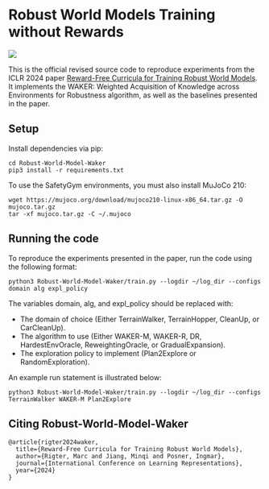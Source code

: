 
# Robust World Models Training without Rewards

![](https://github.com/sinisy/Robust-World-Model-Waker/blob/main/terrain_walker.gif)

This is the official revised source code to reproduce experiments from the ICLR 2024 paper [Reward-Free Curricula for Training Robust World Models](https://openreview.net/forum?id=eCGpNGDeNu). It implements the WAKER: Weighted Acquisition of Knowledge across Environments for Robustness algorithm, as well as the baselines presented in the paper.

## Setup

Install dependencies via pip:

```
cd Robust-World-Model-Waker
pip3 install -r requirements.txt
```

To use the SafetyGym environments, you must also install MuJoCo 210:
```
wget https://mujoco.org/download/mujoco210-linux-x86_64.tar.gz -O mujoco.tar.gz
tar -xf mujoco.tar.gz -C ~/.mujoco
```

## Running the code

To reproduce the experiments presented in the paper, run the code using the following format:
```
python3 Robust-World-Model-Waker/train.py --logdir ~/log_dir --configs domain alg expl_policy 
```

The variables domain, alg, and expl_policy should be replaced with:
- The domain of choice (Either TerrainWalker, TerrainHopper, CleanUp, or CarCleanUp).
- The algorithm to use (Either WAKER-M, WAKER-R, DR, HardestEnvOracle, ReweightingOracle, or GradualExpansion).
- The exploration policy to implement (Plan2Explore or RandomExploration).

An example run statement is illustrated below:
```
python3 Robust-World-Model-Waker/train.py --logdir ~/log_dir --configs TerrainWalker WAKER-M Plan2Explore
```

## Citing Robust-World-Model-Waker

```
@article{rigter2024waker,
  title={Reward-Free Curricula for Training Robust World Models},
  author={Rigter, Marc and Jiang, Minqi and Posner, Ingmar},
  journal={International Conference on Learning Representations},
  year={2024}
}
```
